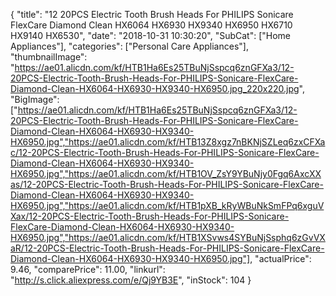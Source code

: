 {
	"title": "12 20PCS Electric Tooth Brush Heads For PHILIPS Sonicare FlexCare Diamond Clean HX6064 HX6930 HX9340 HX6950 HX6710 HX9140 HX6530",
	"date": "2018-10-31 10:30:20",
	"SubCat": ["Home Appliances"],
	"categories": ["Personal Care Appliances"],
	"thumbnailImage": "https://ae01.alicdn.com/kf/HTB1Ha6Es25TBuNjSspcq6znGFXa3/12-20PCS-Electric-Tooth-Brush-Heads-For-PHILIPS-Sonicare-FlexCare-Diamond-Clean-HX6064-HX6930-HX9340-HX6950.jpg_220x220.jpg",
	"BigImage": ["https://ae01.alicdn.com/kf/HTB1Ha6Es25TBuNjSspcq6znGFXa3/12-20PCS-Electric-Tooth-Brush-Heads-For-PHILIPS-Sonicare-FlexCare-Diamond-Clean-HX6064-HX6930-HX9340-HX6950.jpg","https://ae01.alicdn.com/kf/HTB13Z8xgz7nBKNjSZLeq6zxCFXac/12-20PCS-Electric-Tooth-Brush-Heads-For-PHILIPS-Sonicare-FlexCare-Diamond-Clean-HX6064-HX6930-HX9340-HX6950.jpg","https://ae01.alicdn.com/kf/HTB1OV_ZsY9YBuNjy0Fgq6AxcXXas/12-20PCS-Electric-Tooth-Brush-Heads-For-PHILIPS-Sonicare-FlexCare-Diamond-Clean-HX6064-HX6930-HX9340-HX6950.jpg","https://ae01.alicdn.com/kf/HTB1pXB_kRyWBuNkSmFPq6xguVXax/12-20PCS-Electric-Tooth-Brush-Heads-For-PHILIPS-Sonicare-FlexCare-Diamond-Clean-HX6064-HX6930-HX9340-HX6950.jpg","https://ae01.alicdn.com/kf/HTB1XSvws4SYBuNjSsphq6zGvVXaR/12-20PCS-Electric-Tooth-Brush-Heads-For-PHILIPS-Sonicare-FlexCare-Diamond-Clean-HX6064-HX6930-HX9340-HX6950.jpg"],
	"actualPrice": 9.46,
	"comparePrice": 11.00,
	"linkurl": "http://s.click.aliexpress.com/e/Qj9YB3E",
	"inStock": 104
}
